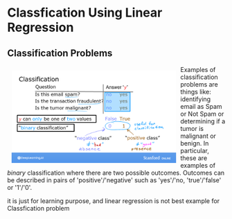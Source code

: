 # Classfication Using Linear Regression

## Classification Problems
<img align="left" src="./Classification.png"     style=" width:380px; padding: 10px; " > Examples of classification problems are things like: identifying email as Spam or Not Spam or determining if a tumor is malignant or benign. In particular, these are examples of *binary* classification where there are two possible outcomes.  Outcomes can be  described in pairs of 'positive'/'negative' such as 'yes'/'no, 'true'/'false' or '1'/'0'. 

it is just for learning purpose, and linear regression is not best example for Classfication problem

